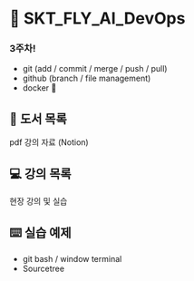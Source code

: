 # 🐼 SKT_FLY_AI_DevOps
### 3주차!
- git (add / commit / merge / push / pull)
- github (branch / file management)
- docker 🐋


## 📗 도서 목록
pdf 강의 자료 (Notion)

## 💻 강의 목록
현장 강의 및 실습 

## ⌨️ 실습 예제
- git bash / window terminal
- Sourcetree



